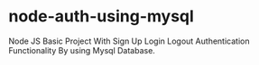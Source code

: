 # node-auth-using-mysql
Node JS Basic Project With Sign Up Login Logout Authentication Functionality By using Mysql Database.
